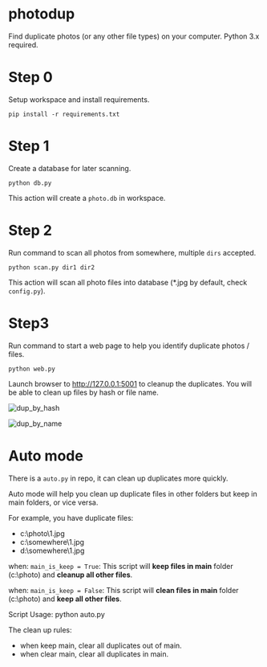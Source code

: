 # photodup
Find duplicate photos (or any other file types) on your computer. Python 3.x required.

# Step 0

Setup workspace and install requirements.

```shell
pip install -r requirements.txt
```

# Step 1

Create a database for later scanning.

```shell
python db.py
```

This action will create a `photo.db` in workspace.

# Step 2

Run command to scan all photos from somewhere, multiple `dirs` accepted.

```shell
python scan.py dir1 dir2
```

This action will scan all photo files into database (*.jpg by default, check `config.py`).

# Step3 

Run command to start a web page to help you identify duplicate photos / files.

```
python web.py
```

Launch browser to http://127.0.0.1:5001 to cleanup the duplicates. You will be able to clean up files by hash or file name.

![dup_by_hash](web/static/dup_by_hash.png)

![dup_by_name](web/static/dup_by_name.png)

# Auto mode

There is a `auto.py` in repo, it can clean up duplicates more quickly.

Auto mode will help you clean up duplicate files in other folders but keep in main folders, or vice versa.

For example, you have duplicate files:

- c:\photo\1.jpg
- c:\somewhere\1.jpg
- d:\somewhere\1.jpg

when: `main_is_keep = True`:
    This script will **keep files in main** folder (c:\photo) and **cleanup all other files**.

when: `main_is_keep = False`:
    This script will **clean files in main** folder (c:\photo) and **keep all other files**.

Script Usage:
  python auto.py

The clean up rules:

- when keep main, clear all duplicates out of main.
- when clear main, clear all duplicates in main.
